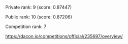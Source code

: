 Private rank: 9 (score: 0.87447)

Public rank: 10 (score: 0.87206)

Competition rank: 7

https://dacon.io/competitions/official/235697/overview/
